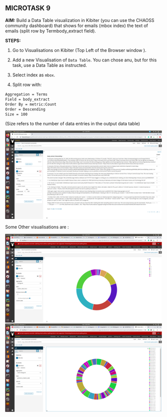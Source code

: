 ## MICROTASK 9

**AIM:** Build a Data Table visualization in Kibiter (you can use the CHAOSS community dashboard) that shows for emails (mbox index) the text of emails (split row by Termbody_extract field).

**STEPS:**

1. Go to Visualisations on Kibiter (Top Left of the Browser window ).

2. Add a new Visualisation of `Data Table`. You can chose anu, but for this task, use a Data Table as instructed.

3. Select index as `mbox`.

4. Split row with:
``` 
Aggregation = Terms
Field = body_extract
Order By = metric:Count 
Order = Descending
Size = 100 
```
(Size refers to the number of data entries in the output data table)

![Image description](https://github.com/ria18405/Microtasks/blob/master/Microtask9/assets/task.png)

Some Other visualisations are :

![Image description](https://github.com/ria18405/Microtasks/blob/master/Microtask9/assets/visualisation1.png)
![Image description](https://github.com/ria18405/Microtasks/blob/master/Microtask9/assets/visualisation2.png)